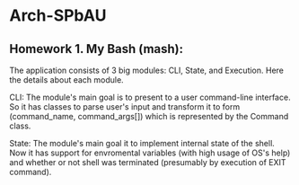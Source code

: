 # Arch-SPbAU

## Homework 1. My Bash (mash):

The application consists of 3 big modules: CLI, State, and Execution. Here the details about each module.

CLI: The module's main goal is to present to a user command-line interface. So it has classes to parse user's input and transform it to form (command_name, command_args[]) which is represented by the Command class.

State: The module's main goal it to implement internal state of the shell. Now it has support for envromental variables (with high usage of OS's help) and whether or not shell was terminated (presumably by execution of EXIT command).
